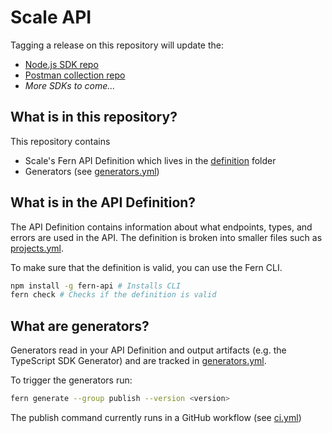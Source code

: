 # Scale API

Tagging a release on this repository will update the:

- [Node.js SDK repo](https://github.com/fern-scale/scale-node)
- [Postman collection repo](https://github.com/fern-scale/scale-postman)
- _More SDKs to come..._

## What is in this repository?

This repository contains

- Scale's Fern API Definition which lives in the [definition](./fern/api/definition/) folder
- Generators (see [generators.yml](./fern/api/generators.yml))

## What is in the API Definition?

The API Definition contains information about what endpoints, types, and errors are used in the API. The definition is broken into smaller files such as [projects.yml](fern/api/definition/projects.yml).

To make sure that the definition is valid, you can use the Fern CLI.

```bash
npm install -g fern-api # Installs CLI
fern check # Checks if the definition is valid
```

## What are generators?

Generators read in your API Definition and output artifacts (e.g. the TypeScript SDK Generator) and are tracked in [generators.yml](./fern/api/generators.yml).

To trigger the generators run:

```bash
fern generate --group publish --version <version>
```

The publish command currently runs in a GitHub workflow (see [ci.yml](.github/workflows/ci.yml#L32))
